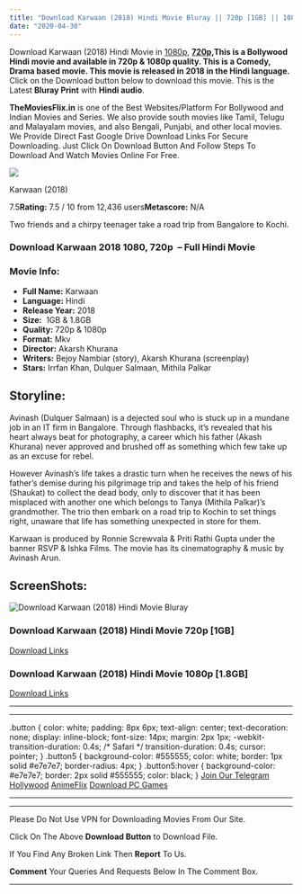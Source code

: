 ```yaml
---
title: "Download Karwaan (2018) Hindi Movie Bluray || 720p [1GB] || 1080p [1.8GB]"
date: "2020-04-30"
---
```


Download Karwaan (2018) Hindi Movie in [1080p](https://1moviesflix.com/1080p-movies/), **[720p,](https://1moviesflix.com/720p-movies/)**This is a Bollywood Hindi movie and available in 720p & 1080p quality. This is a **Comedy, Drama** based movie. This movie is released in **2018** in the Hindi language**.** Click on the Download button below to download this movie. This is the Latest **Bluray Print** with **Hindi audio**.

**TheMoviesFlix.in** is one of the Best Websites/Platform For Bollywood and Indian Movies and Series. We also provide south movies like Tamil, Telugu and Malayalam movies, and also Bengali, Punjabi, and other local movies. We Provide Direct Fast Google Drive Download Links For Secure Downloading. Just Click On Download Button And Follow Steps To Download And Watch Movies Online For Free.

[![](https://m.media-amazon.com/images/M/MV5BYjYxZjc1YmMtNTIyOS00OGUyLWI5MTYtOWZiNzc5Yzc4MDBhXkEyXkFqcGdeQXVyODE5NzE3OTE@._V1_SX300.jpg)](https://www.imdb.com/title/tt7919680/ "Karwaan")

Karwaan (2018)

7.5**Rating:** 7.5 / 10 from 12,436 users**Metascore:** N/A

Two friends and a chirpy teenager take a road trip from Bangalore to Kochi.

### Download Karwaan 2018 1080, 720p  – Full Hindi Movie

### Movie Info:

- **Full Name:** Karwaan
- **Language:** Hindi
- **Release Year:** 2018
- **Size:**  1GB & 1.8GB
- **Quality:** 720p & 1080p
- **Format:** Mkv
- **Director:** Akarsh Khurana
- **Writers:** Bejoy Nambiar (story), Akarsh Khurana (screenplay)
- **Stars:** Irrfan Khan, Dulquer Salmaan, Mithila Palkar

## Storyline:

Avinash (Dulquer Salmaan) is a dejected soul who is stuck up in a mundane job in an IT firm in Bangalore. Through flashbacks, it’s revealed that his heart always beat for photography, a career which his father (Akash Khurana) never approved and brushed off as something which few take up as an excuse for rebel.

However Avinash’s life takes a drastic turn when he receives the news of his father’s demise during his pilgrimage trip and takes the help of his friend (Shaukat) to collect the dead body, only to discover that it has been misplaced with another one which belongs to Tanya (Mithila Palkar)’s grandmother. The trio then embark on a road trip to Kochin to set things right, unaware that life has something unexpected in store for them.

Karwaan is produced by Ronnie Screwvala & Priti Rathi Gupta under the banner RSVP & Ishka Films. The movie has its cinematography & music by Avinash Arun.

## ScreenShots:

![Download Karwaan (2018) Hindi Movie Bluray](https://1.bp.blogspot.com/-0rAAGBoYLRI/XhTM9kJZuRI/AAAAAAAABPc/EeeP_BnT6rk3s1PbiMiHgottlTrdy8uCgCLcBGAsYHQ/s1600/Karwaan%2B2018%2Bdownload.jpg)

### Download Karwaan (2018) Hindi Movie 720p \[1GB\]

[Download Links](https://1moviesflix.com?a270777880=L09aMWlKOVpySno3REhhMkRaUVM2QlFTUjBzYkxINGJnWURuSkJMK2xqVVhROVNKSjhObU1yTGR0eUMrSng0c015eWxWZGpkcU5RK05WUzhvcnlnOHVWWU5jb0N5bXBBbDZjS1lEbkZvTkVmbDE1UmpWNEw1d1Zrd0pYcFE0VVc=)

### Download Karwaan (2018) Hindi Movie 1080p \[1.8GB\] 

[Download Links](https://1moviesflix.com?a270777880=L09aMWlKOVpySno3REhhMkRaUVM2QlFTUjBzYkxINGJnWURuSkJMK2xqVVhROVNKSjhObU1yTGR0eUMrSng0c015eWxWZGpkcU5RK05WUzhvcnlnOHVWWU5jb0N5bXBBbDZjS1lEbkZvTkZqNFNjcWRLeFcxQTZzSGswTEhKQ2o=)

* * *

* * *

.button { color: white; padding: 8px 6px; text-align: center; text-decoration: none; display: inline-block; font-size: 14px; margin: 2px 1px; -webkit-transition-duration: 0.4s; /\* Safari \*/ transition-duration: 0.4s; cursor: pointer; } .button5 { background-color: #555555; color: white; border: 1px solid #e7e7e7; border-radius: 4px; } .button5:hover { background-color: #e7e7e7; border: 2px solid #555555; color: black; } [Join Our Telegram](http://gdrivepro.xyz/join.php) [Hollywood](https://moviesverse.com/) [AnimeFlix](https://animeflix.in/) [Download PC Games](https://gamesflix.net/)  

* * *

* * *

  

Please Do Not Use VPN for Downloading Movies From Our Site.

Click On The Above **Download Button** to Download File.

If You Find Any Broken Link Then **Report** To Us.

**Comment** Your Queries And Requests Below In The Comment Box.

* * *
